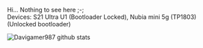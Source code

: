 Hi...
Nothing to see here ;-;<br />
Devices: S21 Ultra U1 (Bootloader Locked), Nubia mini 5g (TP1803) (Unlocked bootloader)

![Davigamer987 github stats](https://github-readme-stats.vercel.app/api?username=davigamer987&show_icons=true&theme=nord&hide_border=true)
